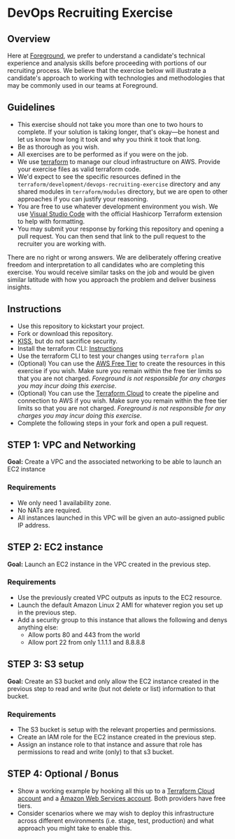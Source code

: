 # DevOps Recruiting Exercise

## Overview

Here at [Foreground](https://foreground.co), we prefer to understand a candidate's technical experience and analysis skills before proceeding with portions of our recruiting process. We believe that the exercise below will illustrate a candidate's approach to working with technologies and methodologies that may be commonly used in our teams at Foreground.

## Guidelines

* This exercise should not take you more than one to two hours to complete. If
  your solution is taking longer, that's okay—be honest and let us know how long
  it took and why you think it took that long.
* Be as thorough as you wish.
* All exercises are to be performed as if you were on the job.
* We use [terraform](https://www.terraform.io/) to manage our cloud infrastructure on AWS. Provide your exercise files as valid terraform code.
* We'd expect to see the specific resources defined in the `terraform/development/devops-recruiting-exercise` directory and any shared modules in `terraform/modules` directory, but we are open to other approaches if you can justify your reasoning.
* You are free to use whatever development environment you wish. We use [Visual Studio Code](https://code.visualstudio.com/) with the official Hashicorp Terraform extension to help with formatting.
* You may submit your response by forking this repository and opening a pull request. You can then send that link to the pull request to the recruiter you are working with.

There are no right or wrong answers. We are deliberately offering creative freedom and interpretation to all candidates who are completing this exercise. You would receive similar tasks on the job and would be given similar latitude with how you approach the problem and deliver business insights.

## Instructions
- Use this repository to kickstart your project.
- Fork or download this repository.
- [KISS](https://en.wikipedia.org/wiki/KISS_principle), but do not sacrifice security.
- Install the terraform CLI: [Instructions](https://learn.hashicorp.com/tutorials/terraform/install-cli)
- Use the terraform CLI to test your changes using `terraform plan`
- (Optional) You can use the [AWS Free Tier](https://aws.amazon.com/free) to create the resources in this exercise if you wish. Make sure you remain within the free tier limits so that you are not charged. _Foreground is not responsible for any charges you may incur doing this exercise_.
- (Optional) You can use the [Terraform Cloud](https://app.terraform.io/app/) to create the pipeline and connection to AWS if you wish. Make sure you remain within the free tier limits so that you are not charged. _Foreground is not responsible for any charges you may incur doing this exercise_.
- Complete the following steps in your fork and open a pull request.

## STEP 1: VPC and Networking

**Goal:** Create a VPC and the associated networking to be able to launch an EC2 instance

### Requirements

- We only need 1 availability zone.
- No NATs are required.
- All instances launched in this VPC will be given an auto-assigned public IP address.

## STEP 2: EC2 instance

**Goal:** Launch an EC2 instance in the VPC created in the previous step.

### Requirements
- Use the previously created VPC outputs as inputs to the EC2 resource.
- Launch the default Amazon Linux 2 AMI for whatever region you set up in the previous step.
- Add a security group to this instance that allows the following and denys anything else:
  - Allow ports 80 and 443 from the world
  - Allow port 22 from only 1.1.1.1 and 8.8.8.8 

## STEP 3: S3 setup

**Goal:** Create an S3 bucket and only allow the EC2 instance created in the previous step to read and write (but not delete or list) information to that bucket.

### Requirements
- The S3 bucket is setup with the relevant properties and permissions.
- Create an IAM role for the EC2 instance created in the previous step.
- Assign an instance role to that instance and assure that role has permissions to read and write (only) to that s3 bucket.

## STEP 4: Optional / Bonus
- Show a working example by hooking all this up to a [Terraform Cloud account](https://app.terraform.io/signup/account) and a [Amazon Web Services account](https://aws.amazon.com/free). Both providers have free tiers.
- Consider scenarios where we may wish to deploy this infrastructure across different environments (i.e. stage, test, production) and what approach you might take to enable this.
